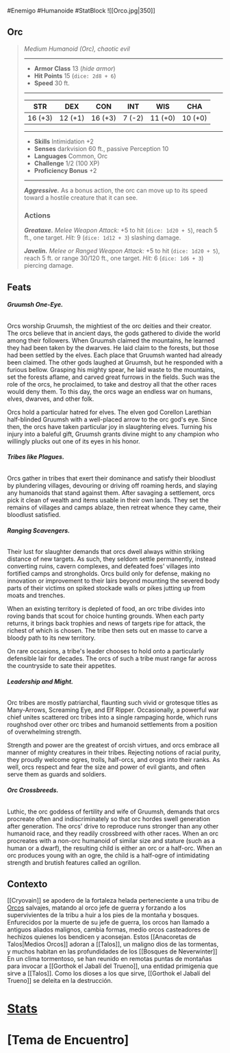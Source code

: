 #Enemigo #Humanoide #StatBlock
![[Orco.jpg|350]]
## Orc
>*Medium Humanoid (Orc), chaotic evil*
>___
>- **Armor Class** 13 (*hide armor*)
>- **Hit Points** 15 (`dice: 2d8 + 6`)
>- **Speed** 30 ft.
>___
>|STR|DEX|CON|INT|WIS|CHA|
>|:---:|:---:|:---:|:---:|:---:|:---:|
>|16 (+3)|12 (+1)|16 (+3)|7 (-2)|11 (+0)|10 (+0)|
>___
>- **Skills** Intimidation +2
>- **Senses** darkvision 60 ft., passive Perception 10
>- **Languages** Common, Orc
>- **Challenge** 1/2 (100 XP)
>- **Proficiency Bonus** +2
>___
>***Aggressive.*** As a bonus action, the orc can move up to its speed toward a hostile creature that it can see.  
>
>### Actions
>***Greataxe.*** *Melee Weapon Attack:* +5 to hit (`dice: 1d20 + 5`), reach 5 ft., one target. *Hit:* 9 (`dice: 1d12 + 3`) slashing damage.  
>
>***Javelin.*** *Melee  or Ranged Weapon Attack:* +5 to hit (`dice: 1d20 + 5`), reach 5 ft. or range 30/120 ft., one target. *Hit:* 6 (`dice: 1d6 + 3`) piercing damage.
## Feats
###### ***Gruumsh One-Eye.***
Orcs worship Gruumsh, the mightiest of the orc deities and their creator. The orcs believe that in ancient days, the gods gathered to divide the world among their followers. When Gruumsh claimed the mountains, he learned they had been taken by the dwarves. He laid claim to the forests, but those had been settled by the elves. Each place that Gruumsh wanted had already been claimed. The other gods laughed at Gruumsh, but he responded with a furious bellow. Grasping his mighty spear, he laid waste to the mountains, set the forests aflame, and carved great furrows in the fields. Such was the role of the orcs, he proclaimed, to take and destroy all that the other races would deny them. To this day, the orcs wage an endless war on humans, elves, dwarves, and other folk.

Orcs hold a particular hatred for elves. The elven god Corellon Larethian half-blinded Gruumsh with a well-placed arrow to the orc god's eye. Since then, the orcs have taken particular joy in slaughtering elves. Turning his injury into a baleful gift, Gruumsh grants divine might to any champion who willingly plucks out one of its eyes in his honor.
###### ***Tribes like Plagues.***
Orcs gather in tribes that exert their dominance and satisfy their bloodlust by plundering villages, devouring or driving off roaming herds, and slaying any humanoids that stand against them. After savaging a settlement, orcs pick it clean of wealth and items usable in their own lands. They set the remains of villages and camps ablaze, then retreat whence they came, their bloodlust satisfied.
###### ***Ranging Scavengers.***
Their lust for slaughter demands that orcs dwell always within striking distance of new targets. As such, they seldom settle permanently, instead converting ruins, cavern complexes, and defeated foes' villages into fortified camps and strongholds. Orcs build only for defense, making no innovation or improvement to their lairs beyond mounting the severed body parts of their victims on spiked stockade walls or pikes jutting up from moats and trenches.

When an existing territory is depleted of food, an orc tribe divides into roving bands that scout for choice hunting grounds. When each party returns, it brings back trophies and news of targets ripe for attack, the richest of which is chosen. The tribe then sets out en masse to carve a bloody path to its new territory.

On rare occasions, a tribe's leader chooses to hold onto a particularly defensible lair for decades. The orcs of such a tribe must range far across the countryside to sate their appetites.
###### ***Leadership and Might.***
Orc tribes are mostly patriarchal, flaunting such vivid or grotesque titles as Many-Arrows, Screaming Eye, and Elf Ripper. Occasionally, a powerful war chief unites scattered orc tribes into a single rampaging horde, which runs roughshod over other orc tribes and humanoid settlements from a position of overwhelming strength.

Strength and power are the greatest of orcish virtues, and orcs embrace all manner of mighty creatures in their tribes. Rejecting notions of racial purity, they proudly welcome ogres, trolls, half-orcs, and orogs into their ranks. As well, orcs respect and fear the size and power of evil giants, and often serve them as guards and soldiers.
###### ***Orc Crossbreeds.***
Luthic, the orc goddess of fertility and wife of Gruumsh, demands that orcs procreate often and indiscriminately so that orc hordes swell generation after generation. The orcs' drive to reproduce runs stronger than any other humanoid race, and they readily crossbreed with other races. When an orc procreates with a non-orc humanoid of similar size and stature (such as a human or a dwarf), the resulting child is either an orc or a half-orc. When an orc produces young with an ogre, the child is a half-ogre of intimidating strength and brutish features called an ogrillon.
## Contexto
[[Cryovain]] se apodero de la fortaleza helada perteneciente a una tribu de [Orcos](https://5e.tools/bestiary.html#orc_mm) salvajes, matando al orco jefe de guerra y forzando a los supervivientes de la tribu a huir a los pies de la montaña y bosques. Enfurecidos por la muerte de su jefe de guerra, los orcos han llamado a antiguos aliados malignos, cambia formas, medio orcos casteadores de hechizos quienes los bendicen y aconsejan. Estos [[Anacoretas de Talos|Medios Orcos]] adoran a [[Talos]], un maligno dios de las tormentas, y muchos habitan en las profundidades de los [[Bosques de Neverwinter]] En un clima tormentoso, se han reunido en remotas puntas de montañas para invocar a [[Gorthok el Jabalí del Trueno]], una entidad primigenia que sirve a [[Talos]]. Como los dioses a los que sirve, [[Gorthok el Jabalí del Trueno]] se deleita en la destrucción.

# [Stats](https://5e.tools/bestiary.html#orc_mm)
# [Tema de Encuentro]

